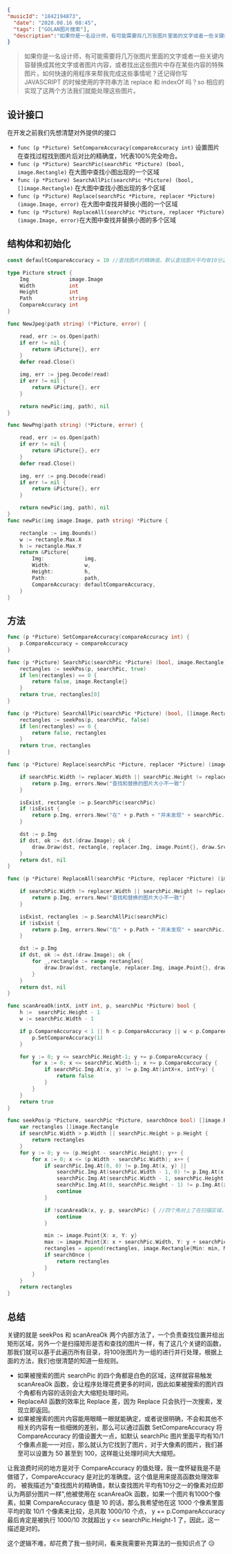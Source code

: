 ```json
{ 
"musicId": "1842194873",
  "date": "2020.08.16 08:45",
  "tags": ["GOLAN图片搜索"],
  "description":"如果你是一名设计师，有可能需要将几万张图片里面的文字或者一些关键内容替换成其他文字或者图片内容，或者找出这些图片中存在某些内容的特殊图片，如何快速的用程序来帮我完成这些事情呢？还记得你写 JAVASCRIPT 的时候使用的字符串方法 replace 和 indexOf 吗？so 相应的实现了这两个方法我们就能处理这些图片。😄"
}
```

> 如果你是一名设计师，有可能需要将几万张图片里面的文字或者一些关键内容替换成其他文字或者图片内容，或者找出这些图片中存在某些内容的特殊图片，如何快速的用程序来帮我完成这些事情呢？还记得你写 JAVASCRIPT 的时候使用的字符串方法 replace 和 indexOf 吗？so 相应的实现了这两个方法我们就能处理这些图片。

## 设计接口

在开发之前我们先想清楚对外提供的接口

- `func (p *Picture) SetCompareAccuracy(compareAccuracy int)` 设置图片在查找过程找到图片后对比的精确度，1代表100%完全吻合。
- `func (p *Picture) SearchPic(searchPic *Picture) (bool, image.Rectangle)` 在大图中查找小图出现的一个区域
- `func (p *Picture) SearchAllPic(searchPic *Picture) (bool, []image.Rectangle)` 在大图中查找小图出现的多个区域
- `func (p *Picture) Replace(searchPic *Picture, replacer *Picture) (image.Image, error)` 在大图中查找并替换小图的一个区域
- `func (p *Picture) ReplaceAll(searchPic *Picture, replacer *Picture) (image.Image, error)`在大图中查找并替换小图的多个区域

## 结构体和初始化

```go
const defaultCompareAccuracy = 10 //查找图片的精确值，默认查找图片平均有10分之一的像素对应即认为两部分图片一样。

type Picture struct {
	Img             image.Image
	Width           int
	Height          int
	Path            string
	CompareAccuracy int
}

func NewJpeg(path string) (*Picture, error) {

	read, err := os.Open(path)
	if err != nil {
		return &Picture{}, err
	}
	defer read.Close()

	img, err := jpeg.Decode(read)
	if err != nil {
		return &Picture{}, err
	}

	return newPic(img, path), nil
}

func NewPng(path string) (*Picture, error) {

	read, err := os.Open(path)
	if err != nil {
		return &Picture{}, err
	}
	defer read.Close()

	img, err := png.Decode(read)
	if err != nil {
		return &Picture{}, err
	}

	return newPic(img, path), nil
}
func newPic(img image.Image, path string) *Picture {

	rectangle := img.Bounds()
	w := rectangle.Max.X
	h := rectangle.Max.Y
	return &Picture{
		Img:             img,
		Width:           w,
		Height:          h,
		Path:            path,
		CompareAccuracy: defaultCompareAccuracy,
	}
}
```

## 方法

```go
func (p *Picture) SetCompareAccuracy(compareAccuracy int) {
	p.CompareAccuracy = compareAccuracy
}

func (p *Picture) SearchPic(searchPic *Picture) (bool, image.Rectangle) {
	rectangles := seekPos(p, searchPic, true)
	if len(rectangles) == 0 {
		return false, image.Rectangle{}
	}
	return true, rectangles[0]
}

func (p *Picture) SearchAllPic(searchPic *Picture) (bool, []image.Rectangle) {
	rectangles := seekPos(p, searchPic, false)
	if len(rectangles) == 0 {
		return false, rectangles
	}
	return true, rectangles
}

func (p *Picture) Replace(searchPic *Picture, replacer *Picture) (image.Image, error) {

	if searchPic.Width != replacer.Width || searchPic.Height != replacer.Height {
		return p.Img, errors.New("查找和替换的图片大小不一致")
	}

	isExist, rectangle := p.SearchPic(searchPic)
	if !isExist {
		return p.Img, errors.New("在" + p.Path + "并未发现" + searchPic.Path)
	}

	dst := p.Img
	if dst, ok := dst.(draw.Image); ok {
		draw.Draw(dst, rectangle, replacer.Img, image.Point{}, draw.Src)
	}
	return dst, nil
}

func (p *Picture) ReplaceAll(searchPic *Picture, replacer *Picture) (image.Image, error) {

	if searchPic.Width != replacer.Width || searchPic.Height != replacer.Height {
		return p.Img, errors.New("查找和替换的图片大小不一致")
	}

	isExist, rectangles := p.SearchAllPic(searchPic)
	if !isExist {
		return p.Img, errors.New("在" + p.Path + "并未发现" + searchPic.Path)
	}

	dst := p.Img
	if dst, ok := dst.(draw.Image); ok {
		for _,rectangle := range rectangles{
			draw.Draw(dst, rectangle, replacer.Img, image.Point{}, draw.Src)
		}
	}
	return dst, nil
}

func scanAreaOk(intX, intY int, p, searchPic *Picture) bool {
	h :=  searchPic.Height - 1
	w := searchPic.Width - 1

	if p.CompareAccuracy < 1 || h < p.CompareAccuracy || w < p.CompareAccuracy{
		p.SetCompareAccuracy(1)
	}

	for y := 0; y <= searchPic.Height-1; y += p.CompareAccuracy {
		for x := 0; x <= searchPic.Width-1; x += p.CompareAccuracy {
			if searchPic.Img.At(x, y) != p.Img.At(intX+x, intY+y) {
				return false
			}
		}
	}
	return true
}

func seekPos(p *Picture, searchPic *Picture, searchOnce bool) []image.Rectangle {
	var rectangles []image.Rectangle
	if searchPic.Width > p.Width || searchPic.Height > p.Height {
		return rectangles
	}
	for y := 0; y <= (p.Height - searchPic.Height); y++ {
		for x := 0; x <= (p.Width - searchPic.Width); x++ {
			if searchPic.Img.At(0, 0) != p.Img.At(x, y) ||
				searchPic.Img.At(searchPic.Width - 1, 0) != p.Img.At(x + searchPic.Width - 1, y) ||
				searchPic.Img.At(searchPic.Width - 1, searchPic.Height - 1) != p.Img.At(x + searchPic.Width - 1, y + searchPic.Height - 1) ||
				searchPic.Img.At(0, searchPic.Height - 1) != p.Img.At(x, y + searchPic.Height - 1) { //四个角只要有一个颜色对应不上直接跳到下一次
				continue
			}

			if !scanAreaOk(x, y, p, searchPic) { //四个角对上了在扫描区域，不成功直接下一次，
				continue
			}

			min := image.Point{X: x, Y: y}
			max := image.Point{X: x + searchPic.Width, Y: y + searchPic.Height}
			rectangles = append(rectangles, image.Rectangle{Min: min, Max: max})
			if searchOnce {
				return rectangles
			}
		}
	}
	return rectangles
}
```

## 总结

关键的就是 seekPos 和 scanAreaOk 两个内部方法了，一个负责查找位置并给出矩形区域，另外一个是扫描矩形是否和查找的图片一样，有了这几个关键的函数，那我们就可以基于此遍历所有目录，将100张图片为一组的进行并行处理，根据上面的方法，我们也很清楚的知道一些规则。

- 如果被搜索的图片 searchPic 的四个角都是白色的区域，这样就容易触发 scanAreaOk 函数，会让程序处理花费更多的时间，因此如果被搜索的图片四个角都有内容的话则会大大缩短处理时间。
- ReplaceAll 函数的效率比 Replace 差，因为 Replace 只会执行一次搜索，发现立即返回。
- 如果被搜索的图片内容能用眼睛一眼就能确定，或者说很明确，不会和其他不相关的内容有一些细微的差别，那么可以通过函数 SetCompareAccuracy 将 CompareAccuracy 的值设置大一点，如默认 searchPic 图片里面平均有10/1 个像素点能一一对应，那么就认为它找到了图片，对于大像素的图片，我们甚至可以设置为 50 甚至到 100，这样能让处理时间大大缩短。

让我浪费时间的地方是对于 CompareAccuracy 的值处理，我一度怀疑我是不是做错了，CompareAccuracy 是对比的准确度。这个值是用来提高函数处理效率的，
被我描述为"查找图片的精确值，默认查找图片平均有10分之一的像素对应即认为两部分图片一样",他被使用在 scanAreaOk 函数，如果一个图片有1000个像素，如果 CompareAccuracy 值是 10 的话，那么我希望他在这 1000 个像素里面 平均的取 10/1 个像素来比较，总共取 1000/10 个点， y += p.CompareAccuracy 最后肯定是被执行 1000/10 次就超出  y <= searchPic.Height-1 了，因此，这一描述是对的。

这个逻辑不难，却花费了我一些时间，看来我需要补充算法的一些知识点了 😥
